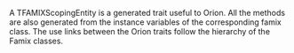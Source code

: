 A TFAMIXScopingEntity is a generated trait useful to Orion. All the methods are also generated from the instance variables of the corresponding famix class. The use links between the Orion traits follow the hierarchy of the Famix classes. 